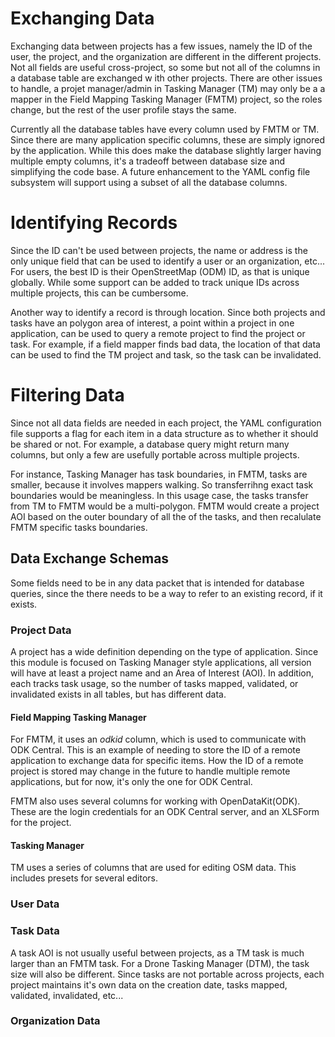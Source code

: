 # Exchanging Data

Exchanging data between projects has a few issues, namely the ID of
the user, the project, and the organization are different in the
different projects. Not all fields are useful cross-project, so some
but not all of the columns in a database table are exchanged w ith
other projects. There are other issues to handle, a projet
manager/admin in Tasking Manager (TM) may only be a a mapper in the
Field Mapping Tasking Manager (FMTM) project, so the roles change, but
the rest of the user profile stays the same.

Currently all the database tables have every column used by FMTM or
TM. Since there are many application specific columns, these are
simply ignored by the application. While this does make the database
slightly larger having multiple empty columns, it's a tradeoff between
database size and simplifying the code base. A future enhancement to
the YAML config file subsystem will support using a subset of all the
database columns.

# Identifying Records

Since the ID can't be used between projects, the name or address is
the only unique field that can be used to identify a user or an
organization, etc...  For users, the best ID is their OpenStreetMap
(ODM) ID, as that is unique globally. While some support can be added
to track unique IDs across multiple projects, this can be cumbersome.

Another way to identify a record is through location. Since both
projects and tasks have an polygon area of interest, a point within a
project in one application, can be used to query a remote project to
find the project or task. For example, if a field mapper finds bad
data, the location of that data can be used to find the TM project and
task, so the task can be invalidated.

# Filtering Data

Since not all data fields are needed in each project, the YAML
configuration file supports a flag for each item in a data structure
as to whether it should be shared or not. For example, a database
query might return many columns, but only a few are usefully portable
across multiple projects.

For instance, Tasking Manager has task boundaries, in FMTM, tasks
are smaller, because it involves mappers walking. So transferrihng
exact task boundaries would be meaningless. In this usage case, the
tasks transfer from TM to FMTM would be a multi-polygon. FMTM would
create a project AOI based on the outer boundary of all the of the
tasks, and then recalulate FMTM specific tasks boundaries.

## Data Exchange Schemas

Some fields need to be in any data packet that is intended for
database queries, since the there needs to be a way to refer to an
existing record, if it exists. 

### Project Data

A project has a wide definition depending on the type of
application. Since this module is focused on Tasking Manager style
applications, all version will have at least a project name and an
Area of Interest (AOI). In addition, each tracks task usage, so the
number of tasks mapped, validated, or invalidated exists in all
tables, but has different data.

#### Field Mapping Tasking Manager

For FMTM, it uses an *odkid* column, which is used to communicate with
ODK Central. This is an example of needing to store the ID of a remote
application to exchange data for specific items. How the ID of a
remote project is stored may change in the future to handle multiple
remote applications, but for now, it's only the one for ODK Central.

FMTM also uses several columns for working with
OpenDataKit(ODK). These are the login credentials for an ODK Central
server, and an XLSForm for the project.

#### Tasking Manager

TM uses a series of columns that are used for editing OSM data. This
includes presets for several editors. 

### User Data

### Task Data

A task AOI is not usually useful between projects, as a TM task is
much larger than an FMTM task. For a Drone Tasking Manager (DTM), the
task size will also be different. Since tasks are not portable across
projects, each project maintains it's own data on the creation date,
tasks mapped, validated, invalidated, etc...

### Organization Data

### 


